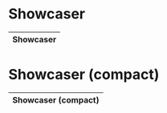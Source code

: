 # Showcaser

| Showcaser |
|-----------|

# Showcaser (compact)

| Showcaser (compact) |
|---------------------|
